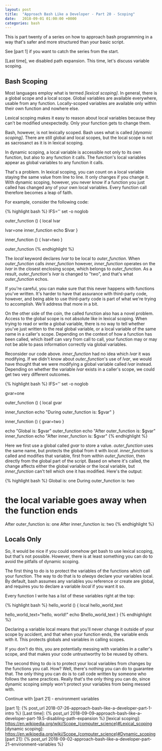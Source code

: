 ```yaml
---
layout: post
title:  "Approach Bash Like a Developer - Part 20 - Scoping"
date:   2018-09-01 01:00:00 +0000
categories: bash
---
```


This is part twenty of a series on how to approach bash programming in a
way that's safer and more structured than your basic script.

See [part 1] if you want to catch the series from the start.

[Last time], we disabled path expansion.  This time, let's discuss
variable scoping.

Bash Scoping
------------

Most languages employ what is termed *[lexical scoping]*.  In general,
there is a global scope and a local scope.  Global variables are
available everywhere, usable from any function.  Locally-scoped
variables are available only within their own function and nowhere else.

Lexical scoping makes it easy to reason about local variables because
they can't be modified unexpectedly.  Only your function gets to change
them.

Bash, however, is not lexically scoped.  Bash uses what is called
*[dynamic scoping]*.  There are still global and local scopes, but the
local scope is not as sacrosanct as it is in lexical scoping.

In dynamic scoping, a local variable is accessible not only to its own
function, but also to any function it calls.  The function's local
variables appear as global variables to any function it calls.

That's a problem.  In lexical scoping, you can count on a local variable
staying the same value from line to line.  It only changes if you change
it.  With dynamic scoping, however, you never know if a function you
just called has changed any of your own local variables.  Every function
call therefore becomes a leap of faith.

For example, consider the following code:

{% highlight bash %}
IFS=''
set -o noglob

outer_function () {
  local lvar

  lvar=one
  inner_function
  echo $lvar
}

inner_function () {
  lvar=two
}

outer_function
{% endhighlight %}

The *local* keyword declares *lvar* to be local to *outer_function*.
When *outer_function* calls *inner_function* however, *inner_function*
operates on the *lvar* in the closest enclosing scope, which belongs to
*outer_function*.  As a result, *outer_function*'s *lvar* is changed to
"two", and that's what *outer_function* echos.

If you're careful, you can make sure that this never happens with
functions you've written.  It's harder to have that assurance with
third-party code, however, and being able to use third-party code is
part of what we're trying to accomplish.  We'll address that more in a
bit.

On the other side of the coin, the called function also has a novel
problem.  Access to the global scope is not absolute like in lexical
scoping.  When trying to read or write a global variable, there is no
way to tell whether you've just written to the real global variable, or
a local variable of the same name in a caller's scope.  Depending on the
context of how a function has been called, which itself can vary from
call to call, your function may or may not be able to pass information
correctly via global variables.

Reconsider our code above.  *inner_function* had no idea which *lvar* it
was modifying.  If we didn't know about *outer_function*'s use of
*lvar*, we would have thought that we were modifying a global variable
called *lvar* instead.  Depending on whether the variable *lvar* exists
in a caller's scope, we could get two very different outcomes.

{% highlight bash %}
IFS=''
set -o noglob

gvar=one

outer_function () {
  local gvar

  inner_function
  echo "During outer_function is: $gvar"
}

inner_function () {
  gvar=two
}

echo "Global is: $gvar"
outer_function
echo "After outer_function is: $gvar"
inner_function
echo "After inner_function is: $gvar"
{% endhighlight %}

Here we first use a global called *gvar* to store a value.
*outer_function* uses the same name, but protects the global from it
with *local*.  *inner_function* is called and modifies that variable,
first from within *outer_function*, then directly from the global part
of the script.  Based on where it's called, the change affects either
the global variable or the local variable, but *inner_function* can't
tell which one it has modified.  Here's the output:

{% highlight bash %}
Global is: one
During outer_function is: two
# the local variable goes away when the function ends
After outer_function is: one
After inner_function is: two
{% endhighlight %}

Locals Only
-----------

So, it would be nice if you could somehow get bash to use lexical
scoping, but that's not possible.  However, there is at least something
you can do to avoid the pitfalls of dynamic scoping.

The first thing to do is to protect the variables of the functions which
call your function.  The way to do that is to *always* declare your
variables local.  By default, bash assumes any variables you reference
or create are global, and requires you to declare a variable *local* if
you want it so.

Every function I write has a list of these variables right at the top:

{% highlight bash %}
hello_world () {
  local hello_world_text

  hello_world_text="hello, world!"
  echo $hello_world_text
}
{% endhighlight %}

Declaring a variable local means that you'll never change it outside of
your scope by accident, and that when your function ends, the variable
ends with it.  This protects globals and variables in calling scopes.

If you don't do this, you are potentially messing with variables in a
caller's scope, and that makes your code untrustworthy to be reused by
others.

The second thing to do is to protect your local variables from changes
by the functions you call.  How?  Well, there's nothing you can do to
guarantee that.  The only thing you can do is to call code written by
someone who follows the same practices.  Really that's the only thing
you can do, since dynamic scoping simply won't protect your variables
from being messed with.

Continue with [part 21] - environment variables

  [part 1]:       {% post_url 2018-07-26-approach-bash-like-a-developer-part-1-intro                      %}
  [Last time]:    {% post_url 2018-09-09-approach-bash-like-a-developer-part-19.5-disabling-path-expansion  %}
  [lexical scoping]: https://en.wikipedia.org/wiki/Scope_(computer_science)#Lexical_scoping
  [dynamic scoping]: https://en.wikipedia.org/wiki/Scope_(computer_science)#Dynamic_scoping
  [part 21]:      {% post_url 2018-09-02-approach-bash-like-a-developer-part-21-environment-variables     %}
